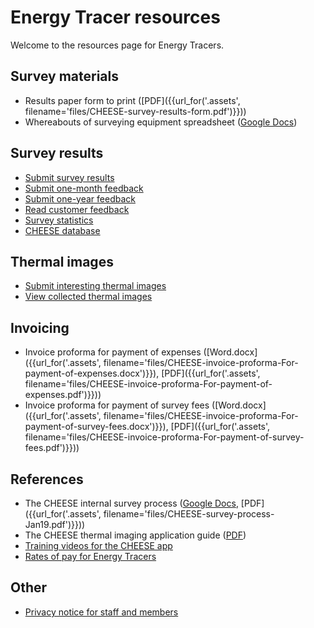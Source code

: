 
# Energy Tracer resources

Welcome to the resources page for Energy Tracers.

## Survey materials

- Results paper form to print
  ([PDF]({{url_for('.assets', filename='files/CHEESE-survey-results-form.pdf')}}))
- Whereabouts of surveying equipment spreadsheet
  ([Google Docs](https://docs.google.com/spreadsheets/d/1YZ8ttMmJUeJ_Iwv0NzLnqQlHjP_t4F1Ds9FknTH2TEY/edit?usp=sharing))

## Survey results

- [Submit survey results](/submit-results)
- [Submit one-month feedback](/one-month-feedback)
- [Submit one-year feedback](/one-year-feedback)
- [Read customer feedback](/customer-feedback)
- [Survey statistics](/survey-statistics)
- [CHEESE database](/admin)

## Thermal images

- [Submit interesting thermal images](/upload-thermal-image)
- [View collected thermal images](/collected-thermal-images)

## Invoicing

- Invoice proforma for payment of expenses
  ([Word.docx]({{url_for('.assets', filename='files/CHEESE-invoice-proforma-For-payment-of-expenses.docx')}}),
   [PDF]({{url_for('.assets', filename='files/CHEESE-invoice-proforma-For-payment-of-expenses.pdf')}}))
- Invoice proforma for payment of survey fees
  ([Word.docx]({{url_for('.assets', filename='files/CHEESE-invoice-proforma-For-payment-of-survey-fees.docx')}}),
   [PDF]({{url_for('.assets', filename='files/CHEESE-invoice-proforma-For-payment-of-survey-fees.pdf')}}))

## References

- The CHEESE internal survey process
  ([Google Docs](https://docs.google.com/document/d/1Sjv-Pw7hjiK7UIOEXjgTIBX61NdtVOpW0WfN4TtEwRE/edit#heading=h.u10mdns3jps9),
   [PDF]({{url_for('.assets', filename='files/CHEESE-survey-process-Jan19.pdf')}}))
- The CHEESE thermal imaging application guide ([PDF](http://www.heatview.co.uk/training/cheese_howto.pdf))
- [Training videos for the CHEESE app](http://www.heatview.co.uk/training/)
- [Rates of pay for Energy Tracers](/energy-tracer-rates)

## Other

- [Privacy notice for staff and members](/privacy-notice-staff-and-members)
